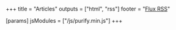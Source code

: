 +++
title = "Articles"
outputs = ["html", "rss"]
footer = "[Flux RSS](index.xml)"

[params]
jsModules = ["/js/purify.min.js"]
+++
